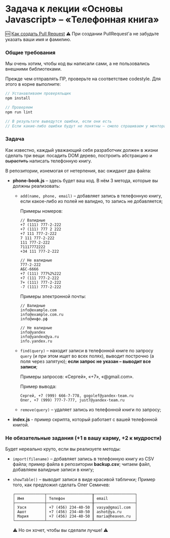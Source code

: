 # Задача к лекции «Основы Javascript» – «Телефонная книга»

:sos: [Как создать Pull Request](https://github.com/urfu-2015/guides/blob/master/how-to-pull-request.md)
:warning: При создании PullRequest'а не забудьте указать ваши имя и фамилию.

### Общие требования

Мы очень хотим, чтобы код вы написали сами, а не пользовались внешними библиотеками.

Прежде чем отправлять ПР, проверьте на соответствие codestyle. Для этого в корне выполните:

```js
// Устанавливаем проверяльщик
npm install

// Проверяем
npm run lint

// В результате выведутся ошибки, если они есть
// Если какие-либо ошибки будут не понятны – смело спрашиваем у ментора
```

### Задача

Как известно, каждый уважающий себя разработчик должен в жизни сделать три вещи:
посадить DOM дерево, построить абстракцию и ~~вырастить~~ написать телефонную книгу.

В репозитории, изнемогая от нетерпения, вас ожидают два файла:

- __phone-book.js__ – здесь будет ваш код. В нём 3 метода, которые вы должны реализовать:
    - `add(name, phone, email)` – добавляет запись в телефонную книгу, если какое-либо из полей не валидно,
      то запись не добавляется;

       Примеры номеров:
       ```text
       // Валидные
       +7 (111) 777-2-222
       +7 (111) 777 2 222
       +7 111 777-2-222
       7 111 777-2-222
       111 777-2-222
       71117772222
       +34 111 777-2-222

       // Не валидные
       777-2-222
       АБС-6666
       +7 (111) 777%2%222
       +7 (111 777-2-222
       7+ (111) 777-2-222
       -7 (111) 777-2-222
       ```

       Примеры электронной почты:
       ```text
       // Валидные
       info@example.com
       info@example.com.ru
       info@инфо.рф

       // Не валидные
       info@yandex
       info@yandex@ya.ru
       info.yandex.ru
       ```

    - `find(query)` – находит записи в телефонной книге по запросу `query`
      (и при этом ищет во всех полях), выводит построчно (а поля через запятую);
      __если запрос не указан – выводит все записи__;

      Примеры запросов: «Сергей», «+7», «@gmail.com».

      Пример вывода:
      ```text
      Сергей, +7 (999) 666-7-778, gogolef@yandex-team.ru
      Олег, +7 (999) 777-7-777, just7@yandex-team.ru
      ```

    - `remove(query)` – удаляет запись из телефонной книги по запросу;

- __index.js__ - пример скрипта, который работает с вашей телефонной книгой.

### Не обязательные задания (+1 в вашу карму, +2 к мудрости)

Будет нереально круто, если вы реализуете методы:

- `import(filename)` – добавляет запись в телефонную книгу из CSV файла; пример файла в
   репозитории __backup.csv__; читаем файл, добавляем валидные записи в книгу;

- `showTable()` – выводит записи в виде красивой таблички;
   Пример того, как предложил сделать Олег Семичев:
    ```text
    ┌─────────────┬────────────────────╥──────────────────┐
    │ Имя         │ Телефон            ║ email            │
    ├─────────────┼────────────────────╫──────────────────┤
    │ Уася        │ +7 (456) 234-40-50 ║ vasya@gmail.com  │
    │ Ашот        │ +7 (456) 234-40-50 ║ ashot@ya.ru      │
    │ Мария       │ +7 (456) 234-40-50 ║ maria@heaven.ru  │
    └─────────────┴────────────────────╨──────────────────┘
    ```
    :warning: Но он хочет, чтобы вы сделали лучше! :warning:
